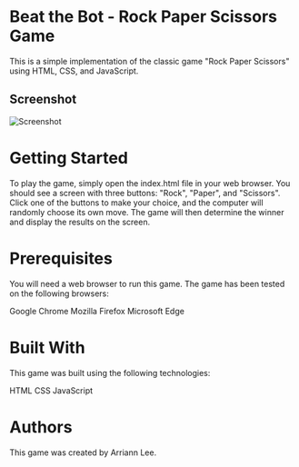 # Beat the Bot - Rock Paper Scissors Game

This is a simple implementation of the classic game "Rock Paper Scissors" using HTML, CSS, and JavaScript.

## Screenshot

![Screenshot](screenshot.png)

# Getting Started

To play the game, simply open the index.html file in your web browser. You should see a screen with three buttons: "Rock", "Paper", and "Scissors". Click one of the buttons to make your choice, and the computer will randomly choose its own move. The game will then determine the winner and display the results on the screen.

# Prerequisites

You will need a web browser to run this game. The game has been tested on the following browsers:

Google Chrome
Mozilla Firefox
Microsoft Edge

# Built With
This game was built using the following technologies:

HTML
CSS
JavaScript

# Authors

This game was created by Arriann Lee.
